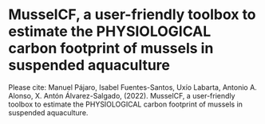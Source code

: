 # MusselCF, a user-friendly toolbox to estimate the PHYSIOLOGICAL carbon footprint of mussels in suspended aquaculture


Please cite: 
Manuel Pájaro, Isabel Fuentes-Santos, Uxío Labarta, Antonio A. Alonso, X. Antón Álvarez-Salgado, (2022). MusselCF, a user-friendly toolbox to estimate the PHYSIOLOGICAL carbon footprint of mussels in suspended aquaculture.
